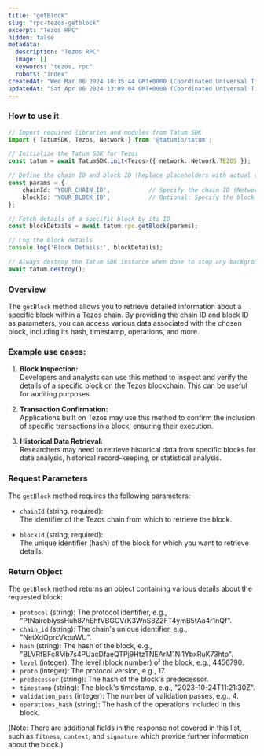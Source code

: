 ```yaml
---
title: "getBlock"
slug: "rpc-tezos-getblock"
excerpt: "Tezos RPC"
hidden: false
metadata: 
  description: "Tezos RPC"
  image: []
  keywords: "tezos, rpc"
  robots: "index"
createdAt: "Wed Mar 06 2024 10:35:44 GMT+0000 (Coordinated Universal Time)"
updatedAt: "Sat Apr 06 2024 13:09:04 GMT+0000 (Coordinated Universal Time)"
---
```




### How to use it

```typescript
// Import required libraries and modules from Tatum SDK
import { TatumSDK, Tezos, Network } from '@tatumio/tatum';

// Initialize the Tatum SDK for Tezos
const tatum = await TatumSDK.init<Tezos>({ network: Network.TEZOS });

// Define the chain ID and block ID (Replace placeholders with actual values)
const params = { 
    chainId: 'YOUR_CHAIN_ID',           // Specify the chain ID (Network identifier)
    blockId: 'YOUR_BLOCK_ID',           // Optional: Specify the block ID (hash)
};

// Fetch details of a specific block by its ID
const blockDetails = await tatum.rpc.getBlock(params);

// Log the block details
console.log('Block Details:', blockDetails);

// Always destroy the Tatum SDK instance when done to stop any background processes
await tatum.destroy();
```

### Overview

The `getBlock` method allows you to retrieve detailed information about a specific block within a Tezos chain. By providing the chain ID and block ID as parameters, you can access various data associated with the chosen block, including its hash, timestamp, operations, and more.

### Example use cases:

1. **Block Inspection:**  
   Developers and analysts can use this method to inspect and verify the details of a specific block on the Tezos blockchain. This can be useful for auditing purposes.

2. **Transaction Confirmation:**  
   Applications built on Tezos may use this method to confirm the inclusion of specific transactions in a block, ensuring their execution.

3. **Historical Data Retrieval:**  
   Researchers may need to retrieve historical data from specific blocks for data analysis, historical record-keeping, or statistical analysis.

### Request Parameters

The `getBlock` method requires the following parameters:

- `chainId` (string, required):  
  The identifier of the Tezos chain from which to retrieve the block.

- `blockId` (string, required):  
  The unique identifier (hash) of the block for which you want to retrieve details.

### Return Object

The `getBlock` method returns an object containing various details about the requested block:

- `protocol` (string): The protocol identifier, e.g., "PtNairobiyssHuh87hEhfVBGCVrK3WnS8Z2FT4ymB5tAa4r1nQf".
- `chain_id` (string): The chain's unique identifier, e.g., "NetXdQprcVkpaWU".
- `hash` (string): The hash of the block, e.g., "BLVRfBFc8Mb7s4PUacDfaeQTPj9HtzTNEArM1Ni1YbxRuK73htp".
- `level` (integer): The level (block number) of the block, e.g., 4456790.
- `proto` (integer): The protocol version, e.g., 17.
- `predecessor` (string): The hash of the block's predecessor.
- `timestamp` (string): The block's timestamp, e.g., "2023-10-24T11:21:30Z".
- `validation_pass` (integer): The number of validation passes, e.g., 4.
- `operations_hash` (string): The hash of the operations included in this block.

(Note: There are additional fields in the response not covered in this list, such as `fitness`, `context`, and `signature` which provide further information about the block.)
